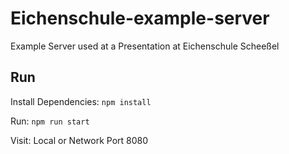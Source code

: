 # Eichenschule-example-server
Example Server used at a Presentation at Eichenschule Scheeßel

## Run
Install Dependencies:
````npm install````

Run:
````npm run start````

Visit:
Local or Network Port 8080